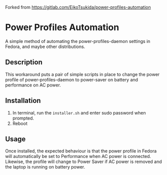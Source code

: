 Forked from https://gitlab.com/EikoTsukida/power-profiles-automation

# Power Profiles Automation

A simple method of automating the power-profiles-daemon settings in Fedora, and maybe other distributions.

## Description
This workaround puts a pair of simple scripts in place to change the power profile of power-profiles-daemon to power-saver on battery and performance on AC power.

## Installation
1. In terminal, run the `installer.sh` and enter sudo password when prompted.
2. Reboot

## Usage
Once installed, the expected behaviour is that the power profile in Fedora will automatically be set to Performance when AC power is connected. Likewise, the profile will change to Power Saver if AC power is removed and the laptop is running on battery power.
